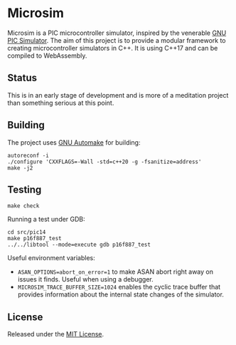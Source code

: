# Microsim

Microsim is a PIC microcontroller simulator, inspired by the venerable [GNU PIC Simulator](https://sourceforge.net/projects/gpsim/).
The aim of this project is to provide a modular framework to creating microcontroller simulators in C++.
It is using C++17 and can be compiled to WebAssembly.

## Status

This is in an early stage of development and is more of a meditation project than something serious at this point.

## Building

The project uses [GNU Automake](https://www.gnu.org/software/automake/manual/automake.html) for building:

```
autoreconf -i
./configure 'CXXFLAGS=-Wall -std=c++20 -g -fsanitize=address'
make -j2
```

## Testing

```
make check
```

Running a test under GDB:

```
cd src/pic14
make p16f887_test
../../libtool --mode=execute gdb p16f887_test
```

Useful environment variables:

* `ASAN_OPTIONS=abort_on_error=1` to make ASAN abort right away on issues it finds.
  Useful when using a debugger.
* `MICROSIM_TRACE_BUFFER_SIZE=1024` enables the cyclic trace buffer that provides information about the internal state changes of the simulator.

## License

Released under the [MIT License](https://opensource.org/license/mit/).
